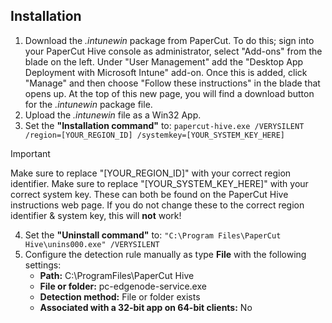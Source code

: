 ## Installation

1. Download the _.intunewin_ package from PaperCut. To do this; sign into your PaperCut Hive console as administrator, select "Add-ons" from the blade on the left. Under "User Management" add the "Desktop App Deployment with Microsoft Intune" add-on. Once this is added, click "Manage" and then choose "Follow these instructions" in the blade that opens up. At the top of this new page, you will find a download button for the _.intunewin_ package file.
2. Upload the _.intunewin_ file as a Win32 App.
3. Set the **"Installation command"** to:
```papercut-hive.exe /VERYSILENT /region=[YOUR_REGION_ID] /systemkey=[YOUR_SYSTEM_KEY_HERE]```
> [!IMPORTANT]
> Make sure to replace "[YOUR_REGION_ID]" with your correct region identifier.
Make sure to replace "[YOUR_SYSTEM_KEY_HERE]" with your correct system key. These can both be found on the PaperCut Hive instructions web page.
If you do not change these to the correct region identifier & system key, this will **not** work!
4. Set the **"Uninstall command"** to:
```"C:\Program Files\PaperCut Hive\unins000.exe" /VERYSILENT```
5. Configure the detection rule manually as type **File** with the following settings:
   - **Path:** C:\ProgramFiles\PaperCut Hive
   - **File or folder:** pc-edgenode-service.exe
   - **Detection method:** File or folder exists
   - **Associated with a 32-bit app on 64-bit clients:** No